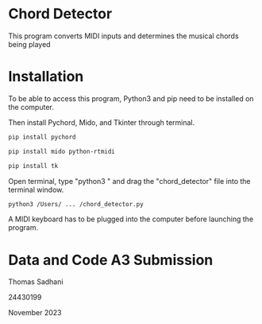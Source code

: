 # Chord Detector
This program converts MIDI inputs and determines the musical chords being played

# Installation
To be able to access this program, Python3 and pip need to be installed on the computer.

Then install Pychord, Mido, and Tkinter through terminal.
```bash
pip install pychord
```
```bash
pip install mido python-rtmidi
```
```bash
pip install tk
```

Open terminal, type "python3 " and drag the "chord_detector" file into the terminal window.
```bash
python3 /Users/ ... /chord_detector.py
```
A MIDI keyboard has to be plugged into the computer before launching the program.

# Data and Code A3 Submission
Thomas Sadhani

24430199

November 2023
